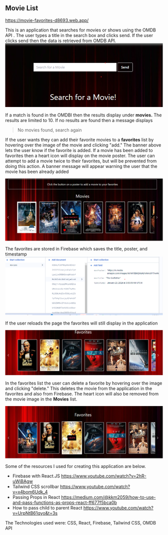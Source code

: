 
## Movie List
https://movie-favorites-d8693.web.app/

This is an application that searches for movies or shows using the OMDB API .
The user types a title in the search box and clicks send. If the user clicks send then the data is retrieved from OMDB API. 
![Alt text](image.png)

If a match is found in the OMDBI then the results display under **movies.** The results are limited to 10. If no results are found then a message displays 
> No movies found, search again

If the user wants they can add their favorite movies to a **favorites** list by hovering over the image of the movie and clicking "add." The banner above lets the user know if the favorite is added. If a movie has been added to favorites then a heart icon will display on the movie poster. The user can attempt to add a movie twice to their favorites, but will be prevented from doing this action. A banner message will appear warning the user that the movie has been already added

![Alt text](image-4.png)

The favorites are stored in Firebase which saves the title, poster, and timestamp
![Alt text](image-1.png)


If the user reloads the page the favorites will still display in the application

![Alt text](image-2.png)


In the favorites list the user can delete a favorite by hovering over the image and clicking "delete." This deletes the movie from the application in the favorites and also from Firebase. The heart icon will also be removed from the movie image in the **Movies** list.

![Alt text](image-5.png)


Some of the resources I used for creating this application are below.

- Firebase with React.JS https://www.youtube.com/watch?v=2hR-uWjBAgw
- Tailwind CSS scrollbar  https://www.youtube.com/watch?v=x4bom6Udk_4
- Passing Props in React https://medium.com/@kkm2059/how-to-use-and-pass-functions-as-props-react-ff677f5bca0b
- How to pass child to parent React https://www.youtube.com/watch?v=UrpNtB61qyo&t=3s


The Technologies used were:
CSS, React, Firebase, Tailwind CSS, OMDB API


